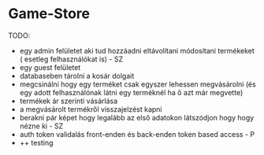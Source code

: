 # Game-Store


TODO: 

- egy admin felületet aki tud hozzáadni eltávolítani módosítani termékeket ( esetleg felhasználókat is) - SZ
- egy guest felületet
- databaseben tárolni a kosár dolgait
- megcsinálni hogy egy terméket csak egyszer lehessen megvásárolni (és egy adott felhasználónak látni egy terméknél ha ő azt már megvette)
- termékek ár szerinti vásárlása
- a megvásárolt termékről visszajelzést kapni
- berakni pár képet hogy legalább az első adatokon látszódjon hogy hogy nézne ki - SZ
- auth token validalás front-enden és back-enden token based access - P
- ++ testing
